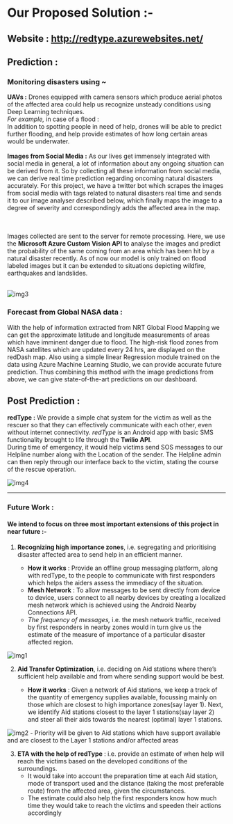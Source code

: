﻿# Our Proposed Solution :-

## Website : http://redtype.azurewebsites.net/

## Prediction : 

### Monitoring disasters using ~

**UAVs :** Drones equipped with camera sensors which produce aerial photos of the affected area could help us recognize unsteady conditions using Deep Learning techniques. 
<br>
*For example,* in case of a flood :
<br>
In addition to spotting people in need of help, drones will be able to predict further flooding, and help provide estimates of how long certain areas would be underwater.
<br><br>
**Images from Social Media :** As our lives get immensely integrated with social media in general, a lot of information about any ongoing situation can be derived from it. So by collecting all these information from social media, we can derive real time prediction regarding oncoming natural disasters accurately. For this project, we have a twitter bot which scrapes the images from social media with tags related to natural disasters real time and sends it to our image analyser described below, which finally maps the image to a degree of severity and correspondingly adds the affected area in the map. 

<br><br>
Images collected are sent to the server for remote processing. 
Here, we use the **Microsoft Azure Custom Vision API** to analyse the images and predict the probability of the same coming from an area which has been hit by a natural disaster recently. As of now our model is only trained on flood labeled images but it can be extended to situations depicting wildfire, earthquakes and landslides.
<br><br>

![img3](https://github.com/Parth-Vader/The-Martini-Men/blob/master/img3.jpg)

    

### Forecast from Global NASA data :
With the help of information extracted from NRT Global Flood Mapping we can get the approximate latitude and longitude measurements of areas which have imminent danger due to flood. The high-risk flood zones from NASA satellites which are updated every 24 hrs, are displayed on the redDash map. Also using a simple linear Regression module trained on the data using Azure Machine Learning Studio, we can provide accurate future prediction. Thus combining this method with the image predictions from above, we can give state-of-the-art predictions on our dashboard.


## Post Prediction : 
**redType :** We provide a simple chat system for the victim as well as the rescuer so that they can effectively communicate with each other, even without internet connectivity. *redType* is an Android app with basic SMS functionality brought to life through the **Twilio API**. 
<br>During time of emergency, it would help victims send SOS messages to our Helpline number along with the Location of the sender. The Helpline admin can then reply through our interface back to the victim, stating the course of the rescue operation.

![img4](https://github.com/Parth-Vader/The-Martini-Men/blob/master/img4.jpg)

<hr />

### Future Work :
#### We intend to focus on three most important extensions of this project in near future :-


1) **Recognizing high importance zones**, i.e. segregating and prioritising disaster affected area to send help in an efficient manner. 

    - **How it works** : Provide an offline group messaging platform, along with redType, to the people to communicate with first responders which helps the aiders assess the immediacy of the situation.
    - **Mesh Network** : To allow messages to be sent directly from device to device, users connect to all nearby devices by creating a localized mesh network which is achieved using the Android Nearby Connections API.
    - *The frequency of messages,* i.e. the mesh network traffic, received by first responders in nearby zones would in turn give us the estimate of the measure of importance of a particular disaster affected region.

    
![img1](https://github.com/Parth-Vader/The-Martini-Men/blob/master/img1.jpg)


2) **Aid Transfer Optimization**, i.e. deciding on Aid stations where there’s sufficient help available and from where sending support would be best.

    - **How it works** : Given a network of Aid stations, we keep a track of the quantity of emergency supplies available, focussing mainly on those which are closest to high importance zones(say layer 1). Next, we identify Aid stations closest to the layer 1 stations(say layer 2) and steer all their aids towards the nearest (optimal) layer 1 stations.
    
![img2](https://github.com/Parth-Vader/The-Martini-Men/blob/master/img2.jpg)
    - Priority will be given to Aid stations which have support available and are closest to the Layer 1 stations and/or affected areas

3) **ETA with the help of redType** : i.e. provide an estimate of when help will reach the victims based on the developed conditions of the surroundings.
    - It would take into account the preparation time at each Aid station, mode of transport used and the distance (taking the most preferable route) from the affected area, given the circumstances.
    - The estimate could also help the first responders know how much time they would take to reach the victims and speeden their actions accordingly
